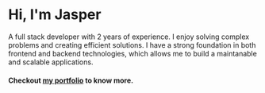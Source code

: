 # Hi, I'm Jasper
A full stack developer with 2 years of experience. I enjoy solving complex problems and creating efficient solutions. I have a strong foundation in both frontend and backend technologies, which allows me to build a maintanable and scalable applications.

#### Checkout [my portfolio](https://jasperfernandez.vercel.app) to know more.
